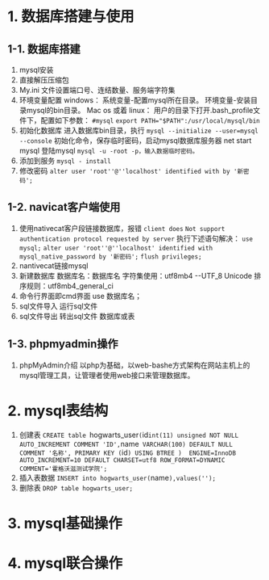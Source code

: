 # 1. 数据库搭建与使用

## 1-1. 数据库搭建

1. mysql安装
2. 直接解压压缩包
3. My.ini 文件设置端口号、连结数量、服务端字符集
4. 环境变量配置 windows： 系统变量-配置mysql所在目录。 环境变量-安装目录mysql的bin目录。 Mac os 或着 linux： 用户的目录下打开.bash_profile文件下，配置如下参数：
   `#mysql`
   `export PATH="$PATH":/usr/local/mysql/bin`
5. 初始化数据库 进入数据库bin目录，执行
   `mysql --initialize --user=mysql --console`
   初始化命令，保存临时密码，启动mysql数据库服务器 net start mysql 登陆mysql
   `mysql -u -root -p，输入数据临时密码。`
6. 添加到服务
   `mysql - install`
7. 修改密码
   `alter user 'root''@''localhost' identified with by '新密码';`

## 1-2. navicat客户端使用

1. 使用nativecat客户段链接数据库，报错
   `client does`
   `Not support authentication protocol requested by server`
   执行下述语句解决：
   `use mysql;`
   `alter user 'root''@''localhost' identified with mysql_native_password by '新密码';`
   `flush privileges;`
2. nantivecat链接mysql
3. 新建数据库 数据库名：数据库名 字符集使用：utf8mb4 --UTF_8 Unicode 排序规则：utf8mb4_general_ci
4. 命令行界面即cmd界面 use 数据库名；
5. sql文件导入 运行sql文件
6. sql文件导出 转出sql文件 数据库或表

## 1-3. phpmyadmin操作

1. phpMyAdmin介绍 以php为基础，以web-bashe方式架构在网站主机上的mysql管理工具，让管理者使用web接口来管理数据库。

# 2. mysql表结构

1. 创建表
   `CREATE table `hogwarts_user` (
   `id` int(11) unsigned NOT NULL AUTO_INCREMENT COMMENT 'ID',
   `name` VARCHAR(100) DEFAULT NULL COMMENT '名称', PRIMARY KEY (`id`) USING BTREE
   )  ENGINE=InnoDB AUTO_INCREMENT=10 DEFAULT CHARSET=utf8 ROW_FORMAT=DYNAMIC COMMENT='霍格沃滋测试学院';`
2. 插入表数据
   `INSERT into hogwarts_user(`name`),values('');`
3. 删除表
   `DROP table hogwarts_user;`

# 3. mysql基础操作

# 4. mysql联合操作